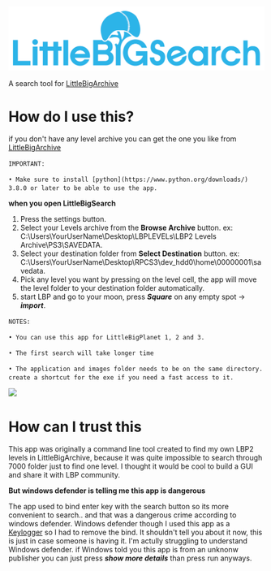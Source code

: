 ![](images/UI/LB_Search.png)

A search tool for [LittleBigArchive](http://littlebigarchive.com/)

# How do I use this?

if you don't have any level archive you can get the one you like from [LittleBigArchive](http://littlebigarchive.com/)

`IMPORTANT:` 

`• Make sure to install [python](https://www.python.org/downloads/) 3.8.0 or later to be able to use the app.`

**when you open LittleBigSearch**

1. Press the settings button.
2. Select your Levels archive from the **Browse Archive** button. ex: C:\Users\YourUserName\Desktop\LBPLEVELs\LBP2 Levels Archive\PS3\SAVEDATA.
3. Select your destination folder from **Select Destination** button. ex: C:\Users\YourUserName\Desktop\RPCS3\dev_hdd0\home\00000001\savedata.
5. Pick any level you want by pressing on the level cell, the app will move the level folder to your destination folder automatically.
6. start LBP and go to your moon, press ***Square*** on any empty spot -> ***import***. 

`NOTES:` 

`• You can use this app for LittleBigPlanet 1, 2 and 3.`

`• The first search will take longer time`

`• The application and images folder needs to be on the same directory. create a shortcut for the exe if you need a fast access to it.`

![](images/LBS_1.1.3.2.gif)



# How can I trust this

This app was originally a command line tool created to find my own LBP2 levels in LittleBigArchive, because it was quite impossible to search through 7000 folder just to find one level. I thought it would be cool to build a GUI and share it with LBP community. 

**But windows defender is telling me this app is dangerous**

The app used to bind enter key with the search button so its more convenient to search.. and that was a dangerous crime according to windows defender. Windows defender though I used this app as a [Keylogger](https://en.wikipedia.org/wiki/Keystroke_logging) so I had to remove the bind. It shouldn't tell you about it now, this is just in case someone is having it. I'm actully struggling to understand Windows defender. if Windows told you this app is from an unknonw publisher you can just press ***show more details*** than press run anyways.
